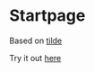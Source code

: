 # Startpage

Based on [tilde](https://github.com/xvvvyz/tilde)

Try it out [here](https://ofietze.github.io/startpage/)
